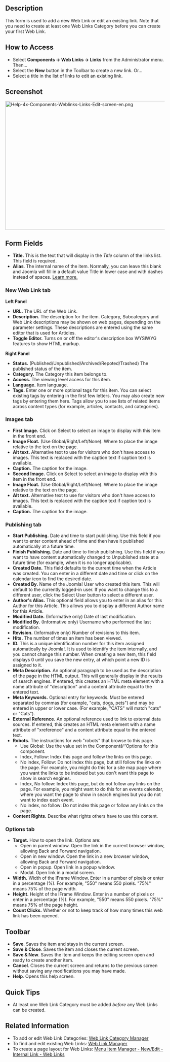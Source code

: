 <!-- Filename: Help4.x:Components_Weblinks_Links_Edit / Display title: Components Weblinks Links Edit -->

## Description

This form is used to add a new Web Link or edit an existing link. Note
that you need to create at least one Web Links Category before you can
create your first Web Link.

## How to Access

- Select **Components **→** Web Links **→** Links** from the
  Administrator menu. Then...
- Select the **New** button in the Toolbar to create a new link. Or...
- Select a title in the list of links to edit an existing link.

## Screenshot

<img
src="https://docs.joomla.org/images/thumb/b/bb/Help-4x-Components-Weblinks-Links-Edit-screen-en.png/800px-Help-4x-Components-Weblinks-Links-Edit-screen-en.png"
decoding="async"
srcset="https://docs.joomla.org/images/b/bb/Help-4x-Components-Weblinks-Links-Edit-screen-en.png 1.5x"
data-file-width="1000" data-file-height="508" width="800" height="406"
alt="Help-4x-Components-Weblinks-Links-Edit-screen-en.png" />

## Form Fields

- **Title.** This is the text that will display in the *Title* column of
  the links list. This field is required.
- **Alias**. The internal name of the item. Normally, you can leave this
  blank and Joomla will fill in a default value Title in lower case and
  with dashes instead of spaces. [Learn
  more.](https://docs.joomla.org/Alias/en "Special:MyLanguage/Alias/en")

### New Web Link tab

**Left Panel**

- **URL.** The URL of the Web Link.
- **Description.** The description for the item. Category, Subcategory
  and Web Link descriptions may be shown on web pages, depending on the
  parameter settings. These descriptions are entered using the same
  editor that is used for Articles.
- **Toggle Editor.** Turns on or off the editor's description box
  WYSIWYG features to show HTML markup.

**Right Panel**

- **Status.** (Published/Unpublished/Archived/Repoted/Trashed) The
  published status of the item.
- **Category.** The Category this item belongs to.
- **Access.** The viewing level access for this item.
- **Language.** Item language.
- **Tags.** Enter one or more optional tags for this item. You can
  select existing tags by entering in the first few letters. You may
  also create new tags by entering them here. Tags allow you to see
  lists of related items across content types (for example, articles,
  contacts, and categories).

### Images tab

- **First Image.** Click on Select to select an image to display with
  this item in the front end.
- **Image Float.** (Use Global/Right/Left/None). Where to place the
  image relative to the text on the page.
- **Alt text.** Alternative text to use for visitors who don't have
  access to images. This text is replaced with the caption text if
  caption text is available.
- **Caption.** The caption for the image.
- **Second Image.** Click on Select to select an image to display with
  this item in the front end.
- **Image Float.** (Use Global/Right/Left/None). Where to place the
  image relative to the text on the page.
- **Alt text.** Alternative text to use for visitors who don't have
  access to images. This text is replaced with the caption text if
  caption text is available.
- **Caption.** The caption for the image.

### Publishing tab

- **Start Publishing.** Date and time to start publishing. Use this
  field if you want to enter content ahead of time and then have it
  published automatically at a future time.
- **Finish Publishing.** Date and time to finish publishing. Use this
  field if you want to have content automatically changed to Unpublished
  state at a future time (for example, when it is no longer applicable).
- **Created Date.** This field defaults to the current time when the
  Article was created. You can enter in a different date and time or
  click on the calendar icon to find the desired date.
- **Created By.** Name of the Joomla! User who created this item. This
  will default to the currently logged-in user. If you want to change
  this to a different user, click the Select User button to select a
  different user.
- **Author's Alias.** This optional field allows you to enter in an
  alias for this Author for this Article. This allows you to display a
  different Author name for this Article.
- **Modified Date.** (Informative only) Date of last modification.
- **Modified By.** (Informative only) Username who performed the last
  modification.
- **Revision.** (Informative only) Number of revisions to this item.
- **Hits.** The number of times an item has been viewed.
- **ID.** This is a unique identification number for this item assigned
  automatically by Joomla!. It is used to identify the item internally,
  and you cannot change this number. When creating a new item, this
  field displays 0 until you save the new entry, at which point a new ID
  is assigned to it.
- **Meta Description.** An optional paragraph to be used as the
  description of the page in the HTML output. This will generally
  display in the results of search engines. If entered, this creates an
  HTML meta element with a name attribute of "description" and a content
  attribute equal to the entered text.
- **Meta Keywords.** Optional entry for keywords. Must be entered
  separated by commas (for example, "cats, dogs, pets") and may be
  entered in upper or lower case. (For example, "CATS" will match "cats"
  or "Cats").
- **External Reference.** An optional reference used to link to external
  data sources. If entered, this creates an HTML meta element with a
  name attribute of "xreference" and a content attribute equal to the
  entered text.
- **Robots.** The instructions for web "robots" that browse to this
  page.
  - Use Global: Use the value set in the Componentâ†’Options for this
    component.
  - Index, Follow: Index this page and follow the links on this page.
  - No index, Follow: Do not index this page, but still follow the links
    on the page. For example, you might do this for a site map page
    where you want the links to be indexed but you don't want this page
    to show in search engines.
  - Index, No follow: Index this page, but do not follow any links on
    the page. For example, you might want to do this for an events
    calendar, where you want the page to show in search engines but you
    do not want to index each event.
  - No index, no follow: Do not index this page or follow any links on
    the page.
- **Content Rights.** Describe what rights others have to use this
  content.

### Options tab

- **Target.** How to open the link. Options are:
  - Open in parent window. Open the link in the current browser window,
    allowing Back and Forward navigation.
  - Open in new window. Open the link in a new browser window, allowing
    Back and Forward navigation.
  - Open in popup. Open link in a popup window.
  - Modal. Open link in a modal screen.
- **Width.** Width of the IFrame Window. Enter in a number of pixels or
  enter in a percentage (%). For example, "550" means 550 pixels. "75%"
  means 75% of the page width.
- **Height.** Height of the IFrame Window. Enter in a number of pixels
  or enter in a percentage (%). For example, "550" means 550 pixels.
  "75%" means 75% of the page height.
- **Count Clicks.** Whether or not to keep track of how many times this
  web link has been opened.

## Toolbar

- **Save**. Saves the item and stays in the current screen.
- **Save & Close**. Saves the item and closes the current screen.
- **Save & New**. Saves the item and keeps the editing screen open and
  ready to create another item.
- **Cancel**. Closes the current screen and returns to the previous
  screen without saving any modifications you may have made.
- **Help**. Opens this help screen.

## Quick Tips

- At least one Web Link Category must be added *before* any Web Links
  can be created.

## Related Information

- To add or edit Web Link Categories: [Web Link Category
  Manager](https://docs.joomla.org/Help4.x:Components_Weblinks_Categories "Special:MyLanguage/Help4.x:Components Weblinks Categories")
- To find and edit existing Web Links: [Web Link
  Manager](https://docs.joomla.org/Help4.x:Components_Weblinks_Links "Special:MyLanguage/Help4.x:Components Weblinks Links")
- To create a page layout for Web Links: [Menu Item Manager - New/Edit -
  Internal Link - Web
  Links](https://docs.joomla.org/Help4.x:Menus_Menu_Item_Manager_Edit#Internal_Link_-_Web_Links "Special:MyLanguage/Help4.x:Menus Menu Item Manager Edit")
